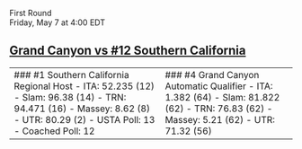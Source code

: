 First Round  
Friday, May 7 at 4:00 EDT
## [Grand Canyon vs #12 Southern California](https://www.ncaa.com/game/5833381) 

<table><tr><td>  
### #1 Southern California  
Regional Host  
- ITA: 52.235 (12)  
- Slam: 96.38 (14)  
- TRN: 94.471 (16)  
- Massey: 8.62 (8)  
- UTR: 80.29 (2)  
- USTA Poll: 13  
- Coached Poll: 12  
</td><td>  
### #4 Grand Canyon  
Automatic Qualifier  
- ITA: 1.382 (64)  
- Slam: 81.822 (62)  
- TRN: 76.83 (62)  
- Massey: 5.21 (62)  
- UTR: 71.32 (56)  
</td></tr></table>  